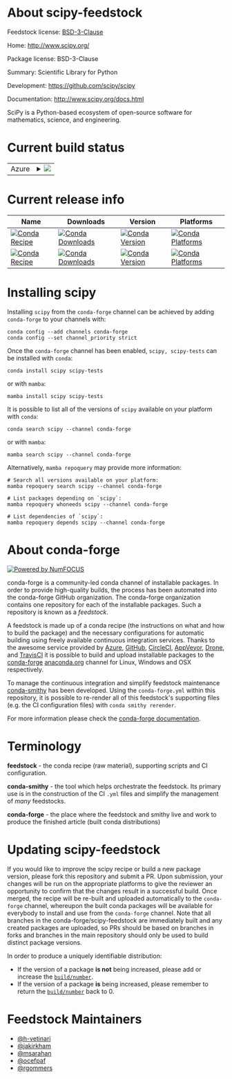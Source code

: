 About scipy-feedstock
=====================

Feedstock license: [BSD-3-Clause](https://github.com/conda-forge/scipy-feedstock/blob/main/LICENSE.txt)

Home: http://www.scipy.org/

Package license: BSD-3-Clause

Summary: Scientific Library for Python

Development: https://github.com/scipy/scipy

Documentation: http://www.scipy.org/docs.html

SciPy is a Python-based ecosystem of open-source software for mathematics,
science, and engineering.


Current build status
====================


<table>
    
  <tr>
    <td>Azure</td>
    <td>
      <details>
        <summary>
          <a href="https://dev.azure.com/conda-forge/feedstock-builds/_build/latest?definitionId=1887&branchName=main">
            <img src="https://dev.azure.com/conda-forge/feedstock-builds/_apis/build/status/scipy-feedstock?branchName=main">
          </a>
        </summary>
        <table>
          <thead><tr><th>Variant</th><th>Status</th></tr></thead>
          <tbody><tr>
              <td>linux_64_blas_implblisnumpy2.0python3.10.____cpythonpython_implcpython</td>
              <td>
                <a href="https://dev.azure.com/conda-forge/feedstock-builds/_build/latest?definitionId=1887&branchName=main">
                  <img src="https://dev.azure.com/conda-forge/feedstock-builds/_apis/build/status/scipy-feedstock?branchName=main&jobName=linux&configuration=linux%20linux_64_blas_implblisnumpy2.0python3.10.____cpythonpython_implcpython" alt="variant">
                </a>
              </td>
            </tr><tr>
              <td>linux_64_blas_implblisnumpy2.0python3.11.____cpythonpython_implcpython</td>
              <td>
                <a href="https://dev.azure.com/conda-forge/feedstock-builds/_build/latest?definitionId=1887&branchName=main">
                  <img src="https://dev.azure.com/conda-forge/feedstock-builds/_apis/build/status/scipy-feedstock?branchName=main&jobName=linux&configuration=linux%20linux_64_blas_implblisnumpy2.0python3.11.____cpythonpython_implcpython" alt="variant">
                </a>
              </td>
            </tr><tr>
              <td>linux_64_blas_implblisnumpy2.0python3.12.____cpythonpython_implcpython</td>
              <td>
                <a href="https://dev.azure.com/conda-forge/feedstock-builds/_build/latest?definitionId=1887&branchName=main">
                  <img src="https://dev.azure.com/conda-forge/feedstock-builds/_apis/build/status/scipy-feedstock?branchName=main&jobName=linux&configuration=linux%20linux_64_blas_implblisnumpy2.0python3.12.____cpythonpython_implcpython" alt="variant">
                </a>
              </td>
            </tr><tr>
              <td>linux_64_blas_implmklnumpy2.0python3.10.____cpythonpython_implcpython</td>
              <td>
                <a href="https://dev.azure.com/conda-forge/feedstock-builds/_build/latest?definitionId=1887&branchName=main">
                  <img src="https://dev.azure.com/conda-forge/feedstock-builds/_apis/build/status/scipy-feedstock?branchName=main&jobName=linux&configuration=linux%20linux_64_blas_implmklnumpy2.0python3.10.____cpythonpython_implcpython" alt="variant">
                </a>
              </td>
            </tr><tr>
              <td>linux_64_blas_implmklnumpy2.0python3.11.____cpythonpython_implcpython</td>
              <td>
                <a href="https://dev.azure.com/conda-forge/feedstock-builds/_build/latest?definitionId=1887&branchName=main">
                  <img src="https://dev.azure.com/conda-forge/feedstock-builds/_apis/build/status/scipy-feedstock?branchName=main&jobName=linux&configuration=linux%20linux_64_blas_implmklnumpy2.0python3.11.____cpythonpython_implcpython" alt="variant">
                </a>
              </td>
            </tr><tr>
              <td>linux_64_blas_implmklnumpy2.0python3.12.____cpythonpython_implcpython</td>
              <td>
                <a href="https://dev.azure.com/conda-forge/feedstock-builds/_build/latest?definitionId=1887&branchName=main">
                  <img src="https://dev.azure.com/conda-forge/feedstock-builds/_apis/build/status/scipy-feedstock?branchName=main&jobName=linux&configuration=linux%20linux_64_blas_implmklnumpy2.0python3.12.____cpythonpython_implcpython" alt="variant">
                </a>
              </td>
            </tr><tr>
              <td>linux_64_blas_implnetlibnumpy2.0python3.10.____cpythonpython_implcpython</td>
              <td>
                <a href="https://dev.azure.com/conda-forge/feedstock-builds/_build/latest?definitionId=1887&branchName=main">
                  <img src="https://dev.azure.com/conda-forge/feedstock-builds/_apis/build/status/scipy-feedstock?branchName=main&jobName=linux&configuration=linux%20linux_64_blas_implnetlibnumpy2.0python3.10.____cpythonpython_implcpython" alt="variant">
                </a>
              </td>
            </tr><tr>
              <td>linux_64_blas_implnetlibnumpy2.0python3.11.____cpythonpython_implcpython</td>
              <td>
                <a href="https://dev.azure.com/conda-forge/feedstock-builds/_build/latest?definitionId=1887&branchName=main">
                  <img src="https://dev.azure.com/conda-forge/feedstock-builds/_apis/build/status/scipy-feedstock?branchName=main&jobName=linux&configuration=linux%20linux_64_blas_implnetlibnumpy2.0python3.11.____cpythonpython_implcpython" alt="variant">
                </a>
              </td>
            </tr><tr>
              <td>linux_64_blas_implnetlibnumpy2.0python3.12.____cpythonpython_implcpython</td>
              <td>
                <a href="https://dev.azure.com/conda-forge/feedstock-builds/_build/latest?definitionId=1887&branchName=main">
                  <img src="https://dev.azure.com/conda-forge/feedstock-builds/_apis/build/status/scipy-feedstock?branchName=main&jobName=linux&configuration=linux%20linux_64_blas_implnetlibnumpy2.0python3.12.____cpythonpython_implcpython" alt="variant">
                </a>
              </td>
            </tr><tr>
              <td>linux_64_blas_implopenblasnumpy2.0python3.10.____cpythonpython_implcpython</td>
              <td>
                <a href="https://dev.azure.com/conda-forge/feedstock-builds/_build/latest?definitionId=1887&branchName=main">
                  <img src="https://dev.azure.com/conda-forge/feedstock-builds/_apis/build/status/scipy-feedstock?branchName=main&jobName=linux&configuration=linux%20linux_64_blas_implopenblasnumpy2.0python3.10.____cpythonpython_implcpython" alt="variant">
                </a>
              </td>
            </tr><tr>
              <td>linux_64_blas_implopenblasnumpy2.0python3.11.____cpythonpython_implcpython</td>
              <td>
                <a href="https://dev.azure.com/conda-forge/feedstock-builds/_build/latest?definitionId=1887&branchName=main">
                  <img src="https://dev.azure.com/conda-forge/feedstock-builds/_apis/build/status/scipy-feedstock?branchName=main&jobName=linux&configuration=linux%20linux_64_blas_implopenblasnumpy2.0python3.11.____cpythonpython_implcpython" alt="variant">
                </a>
              </td>
            </tr><tr>
              <td>linux_64_blas_implopenblasnumpy2.0python3.12.____cpythonpython_implcpython</td>
              <td>
                <a href="https://dev.azure.com/conda-forge/feedstock-builds/_build/latest?definitionId=1887&branchName=main">
                  <img src="https://dev.azure.com/conda-forge/feedstock-builds/_apis/build/status/scipy-feedstock?branchName=main&jobName=linux&configuration=linux%20linux_64_blas_implopenblasnumpy2.0python3.12.____cpythonpython_implcpython" alt="variant">
                </a>
              </td>
            </tr><tr>
              <td>linux_aarch64_blas_implnetlibnumpy2.0python3.10.____cpythonpython_implcpython</td>
              <td>
                <a href="https://dev.azure.com/conda-forge/feedstock-builds/_build/latest?definitionId=1887&branchName=main">
                  <img src="https://dev.azure.com/conda-forge/feedstock-builds/_apis/build/status/scipy-feedstock?branchName=main&jobName=linux&configuration=linux%20linux_aarch64_blas_implnetlibnumpy2.0python3.10.____cpythonpython_implcpython" alt="variant">
                </a>
              </td>
            </tr><tr>
              <td>linux_aarch64_blas_implnetlibnumpy2.0python3.11.____cpythonpython_implcpython</td>
              <td>
                <a href="https://dev.azure.com/conda-forge/feedstock-builds/_build/latest?definitionId=1887&branchName=main">
                  <img src="https://dev.azure.com/conda-forge/feedstock-builds/_apis/build/status/scipy-feedstock?branchName=main&jobName=linux&configuration=linux%20linux_aarch64_blas_implnetlibnumpy2.0python3.11.____cpythonpython_implcpython" alt="variant">
                </a>
              </td>
            </tr><tr>
              <td>linux_aarch64_blas_implnetlibnumpy2.0python3.12.____cpythonpython_implcpython</td>
              <td>
                <a href="https://dev.azure.com/conda-forge/feedstock-builds/_build/latest?definitionId=1887&branchName=main">
                  <img src="https://dev.azure.com/conda-forge/feedstock-builds/_apis/build/status/scipy-feedstock?branchName=main&jobName=linux&configuration=linux%20linux_aarch64_blas_implnetlibnumpy2.0python3.12.____cpythonpython_implcpython" alt="variant">
                </a>
              </td>
            </tr><tr>
              <td>linux_aarch64_blas_implopenblasnumpy2.0python3.10.____cpythonpython_implcpython</td>
              <td>
                <a href="https://dev.azure.com/conda-forge/feedstock-builds/_build/latest?definitionId=1887&branchName=main">
                  <img src="https://dev.azure.com/conda-forge/feedstock-builds/_apis/build/status/scipy-feedstock?branchName=main&jobName=linux&configuration=linux%20linux_aarch64_blas_implopenblasnumpy2.0python3.10.____cpythonpython_implcpython" alt="variant">
                </a>
              </td>
            </tr><tr>
              <td>linux_aarch64_blas_implopenblasnumpy2.0python3.11.____cpythonpython_implcpython</td>
              <td>
                <a href="https://dev.azure.com/conda-forge/feedstock-builds/_build/latest?definitionId=1887&branchName=main">
                  <img src="https://dev.azure.com/conda-forge/feedstock-builds/_apis/build/status/scipy-feedstock?branchName=main&jobName=linux&configuration=linux%20linux_aarch64_blas_implopenblasnumpy2.0python3.11.____cpythonpython_implcpython" alt="variant">
                </a>
              </td>
            </tr><tr>
              <td>linux_aarch64_blas_implopenblasnumpy2.0python3.12.____cpythonpython_implcpython</td>
              <td>
                <a href="https://dev.azure.com/conda-forge/feedstock-builds/_build/latest?definitionId=1887&branchName=main">
                  <img src="https://dev.azure.com/conda-forge/feedstock-builds/_apis/build/status/scipy-feedstock?branchName=main&jobName=linux&configuration=linux%20linux_aarch64_blas_implopenblasnumpy2.0python3.12.____cpythonpython_implcpython" alt="variant">
                </a>
              </td>
            </tr><tr>
              <td>linux_ppc64le_blas_implnetlibnumpy2.0python3.10.____cpythonpython_implcpython</td>
              <td>
                <a href="https://dev.azure.com/conda-forge/feedstock-builds/_build/latest?definitionId=1887&branchName=main">
                  <img src="https://dev.azure.com/conda-forge/feedstock-builds/_apis/build/status/scipy-feedstock?branchName=main&jobName=linux&configuration=linux%20linux_ppc64le_blas_implnetlibnumpy2.0python3.10.____cpythonpython_implcpython" alt="variant">
                </a>
              </td>
            </tr><tr>
              <td>linux_ppc64le_blas_implnetlibnumpy2.0python3.11.____cpythonpython_implcpython</td>
              <td>
                <a href="https://dev.azure.com/conda-forge/feedstock-builds/_build/latest?definitionId=1887&branchName=main">
                  <img src="https://dev.azure.com/conda-forge/feedstock-builds/_apis/build/status/scipy-feedstock?branchName=main&jobName=linux&configuration=linux%20linux_ppc64le_blas_implnetlibnumpy2.0python3.11.____cpythonpython_implcpython" alt="variant">
                </a>
              </td>
            </tr><tr>
              <td>linux_ppc64le_blas_implnetlibnumpy2.0python3.12.____cpythonpython_implcpython</td>
              <td>
                <a href="https://dev.azure.com/conda-forge/feedstock-builds/_build/latest?definitionId=1887&branchName=main">
                  <img src="https://dev.azure.com/conda-forge/feedstock-builds/_apis/build/status/scipy-feedstock?branchName=main&jobName=linux&configuration=linux%20linux_ppc64le_blas_implnetlibnumpy2.0python3.12.____cpythonpython_implcpython" alt="variant">
                </a>
              </td>
            </tr><tr>
              <td>linux_ppc64le_blas_implopenblasnumpy2.0python3.10.____cpythonpython_implcpython</td>
              <td>
                <a href="https://dev.azure.com/conda-forge/feedstock-builds/_build/latest?definitionId=1887&branchName=main">
                  <img src="https://dev.azure.com/conda-forge/feedstock-builds/_apis/build/status/scipy-feedstock?branchName=main&jobName=linux&configuration=linux%20linux_ppc64le_blas_implopenblasnumpy2.0python3.10.____cpythonpython_implcpython" alt="variant">
                </a>
              </td>
            </tr><tr>
              <td>linux_ppc64le_blas_implopenblasnumpy2.0python3.11.____cpythonpython_implcpython</td>
              <td>
                <a href="https://dev.azure.com/conda-forge/feedstock-builds/_build/latest?definitionId=1887&branchName=main">
                  <img src="https://dev.azure.com/conda-forge/feedstock-builds/_apis/build/status/scipy-feedstock?branchName=main&jobName=linux&configuration=linux%20linux_ppc64le_blas_implopenblasnumpy2.0python3.11.____cpythonpython_implcpython" alt="variant">
                </a>
              </td>
            </tr><tr>
              <td>linux_ppc64le_blas_implopenblasnumpy2.0python3.12.____cpythonpython_implcpython</td>
              <td>
                <a href="https://dev.azure.com/conda-forge/feedstock-builds/_build/latest?definitionId=1887&branchName=main">
                  <img src="https://dev.azure.com/conda-forge/feedstock-builds/_apis/build/status/scipy-feedstock?branchName=main&jobName=linux&configuration=linux%20linux_ppc64le_blas_implopenblasnumpy2.0python3.12.____cpythonpython_implcpython" alt="variant">
                </a>
              </td>
            </tr><tr>
              <td>osx_64_blas_implacceleratenumpy2.0python3.10.____cpythonpython_implcpython</td>
              <td>
                <a href="https://dev.azure.com/conda-forge/feedstock-builds/_build/latest?definitionId=1887&branchName=main">
                  <img src="https://dev.azure.com/conda-forge/feedstock-builds/_apis/build/status/scipy-feedstock?branchName=main&jobName=osx&configuration=osx%20osx_64_blas_implacceleratenumpy2.0python3.10.____cpythonpython_implcpython" alt="variant">
                </a>
              </td>
            </tr><tr>
              <td>osx_64_blas_implacceleratenumpy2.0python3.11.____cpythonpython_implcpython</td>
              <td>
                <a href="https://dev.azure.com/conda-forge/feedstock-builds/_build/latest?definitionId=1887&branchName=main">
                  <img src="https://dev.azure.com/conda-forge/feedstock-builds/_apis/build/status/scipy-feedstock?branchName=main&jobName=osx&configuration=osx%20osx_64_blas_implacceleratenumpy2.0python3.11.____cpythonpython_implcpython" alt="variant">
                </a>
              </td>
            </tr><tr>
              <td>osx_64_blas_implacceleratenumpy2.0python3.12.____cpythonpython_implcpython</td>
              <td>
                <a href="https://dev.azure.com/conda-forge/feedstock-builds/_build/latest?definitionId=1887&branchName=main">
                  <img src="https://dev.azure.com/conda-forge/feedstock-builds/_apis/build/status/scipy-feedstock?branchName=main&jobName=osx&configuration=osx%20osx_64_blas_implacceleratenumpy2.0python3.12.____cpythonpython_implcpython" alt="variant">
                </a>
              </td>
            </tr><tr>
              <td>osx_64_blas_implblisnumpy2.0python3.10.____cpythonpython_implcpython</td>
              <td>
                <a href="https://dev.azure.com/conda-forge/feedstock-builds/_build/latest?definitionId=1887&branchName=main">
                  <img src="https://dev.azure.com/conda-forge/feedstock-builds/_apis/build/status/scipy-feedstock?branchName=main&jobName=osx&configuration=osx%20osx_64_blas_implblisnumpy2.0python3.10.____cpythonpython_implcpython" alt="variant">
                </a>
              </td>
            </tr><tr>
              <td>osx_64_blas_implblisnumpy2.0python3.11.____cpythonpython_implcpython</td>
              <td>
                <a href="https://dev.azure.com/conda-forge/feedstock-builds/_build/latest?definitionId=1887&branchName=main">
                  <img src="https://dev.azure.com/conda-forge/feedstock-builds/_apis/build/status/scipy-feedstock?branchName=main&jobName=osx&configuration=osx%20osx_64_blas_implblisnumpy2.0python3.11.____cpythonpython_implcpython" alt="variant">
                </a>
              </td>
            </tr><tr>
              <td>osx_64_blas_implblisnumpy2.0python3.12.____cpythonpython_implcpython</td>
              <td>
                <a href="https://dev.azure.com/conda-forge/feedstock-builds/_build/latest?definitionId=1887&branchName=main">
                  <img src="https://dev.azure.com/conda-forge/feedstock-builds/_apis/build/status/scipy-feedstock?branchName=main&jobName=osx&configuration=osx%20osx_64_blas_implblisnumpy2.0python3.12.____cpythonpython_implcpython" alt="variant">
                </a>
              </td>
            </tr><tr>
              <td>osx_64_blas_implmklnumpy2.0python3.10.____cpythonpython_implcpython</td>
              <td>
                <a href="https://dev.azure.com/conda-forge/feedstock-builds/_build/latest?definitionId=1887&branchName=main">
                  <img src="https://dev.azure.com/conda-forge/feedstock-builds/_apis/build/status/scipy-feedstock?branchName=main&jobName=osx&configuration=osx%20osx_64_blas_implmklnumpy2.0python3.10.____cpythonpython_implcpython" alt="variant">
                </a>
              </td>
            </tr><tr>
              <td>osx_64_blas_implmklnumpy2.0python3.11.____cpythonpython_implcpython</td>
              <td>
                <a href="https://dev.azure.com/conda-forge/feedstock-builds/_build/latest?definitionId=1887&branchName=main">
                  <img src="https://dev.azure.com/conda-forge/feedstock-builds/_apis/build/status/scipy-feedstock?branchName=main&jobName=osx&configuration=osx%20osx_64_blas_implmklnumpy2.0python3.11.____cpythonpython_implcpython" alt="variant">
                </a>
              </td>
            </tr><tr>
              <td>osx_64_blas_implmklnumpy2.0python3.12.____cpythonpython_implcpython</td>
              <td>
                <a href="https://dev.azure.com/conda-forge/feedstock-builds/_build/latest?definitionId=1887&branchName=main">
                  <img src="https://dev.azure.com/conda-forge/feedstock-builds/_apis/build/status/scipy-feedstock?branchName=main&jobName=osx&configuration=osx%20osx_64_blas_implmklnumpy2.0python3.12.____cpythonpython_implcpython" alt="variant">
                </a>
              </td>
            </tr><tr>
              <td>osx_64_blas_implnetlibnumpy2.0python3.10.____cpythonpython_implcpython</td>
              <td>
                <a href="https://dev.azure.com/conda-forge/feedstock-builds/_build/latest?definitionId=1887&branchName=main">
                  <img src="https://dev.azure.com/conda-forge/feedstock-builds/_apis/build/status/scipy-feedstock?branchName=main&jobName=osx&configuration=osx%20osx_64_blas_implnetlibnumpy2.0python3.10.____cpythonpython_implcpython" alt="variant">
                </a>
              </td>
            </tr><tr>
              <td>osx_64_blas_implnetlibnumpy2.0python3.11.____cpythonpython_implcpython</td>
              <td>
                <a href="https://dev.azure.com/conda-forge/feedstock-builds/_build/latest?definitionId=1887&branchName=main">
                  <img src="https://dev.azure.com/conda-forge/feedstock-builds/_apis/build/status/scipy-feedstock?branchName=main&jobName=osx&configuration=osx%20osx_64_blas_implnetlibnumpy2.0python3.11.____cpythonpython_implcpython" alt="variant">
                </a>
              </td>
            </tr><tr>
              <td>osx_64_blas_implnetlibnumpy2.0python3.12.____cpythonpython_implcpython</td>
              <td>
                <a href="https://dev.azure.com/conda-forge/feedstock-builds/_build/latest?definitionId=1887&branchName=main">
                  <img src="https://dev.azure.com/conda-forge/feedstock-builds/_apis/build/status/scipy-feedstock?branchName=main&jobName=osx&configuration=osx%20osx_64_blas_implnetlibnumpy2.0python3.12.____cpythonpython_implcpython" alt="variant">
                </a>
              </td>
            </tr><tr>
              <td>osx_64_blas_implopenblasnumpy2.0python3.10.____cpythonpython_implcpython</td>
              <td>
                <a href="https://dev.azure.com/conda-forge/feedstock-builds/_build/latest?definitionId=1887&branchName=main">
                  <img src="https://dev.azure.com/conda-forge/feedstock-builds/_apis/build/status/scipy-feedstock?branchName=main&jobName=osx&configuration=osx%20osx_64_blas_implopenblasnumpy2.0python3.10.____cpythonpython_implcpython" alt="variant">
                </a>
              </td>
            </tr><tr>
              <td>osx_64_blas_implopenblasnumpy2.0python3.11.____cpythonpython_implcpython</td>
              <td>
                <a href="https://dev.azure.com/conda-forge/feedstock-builds/_build/latest?definitionId=1887&branchName=main">
                  <img src="https://dev.azure.com/conda-forge/feedstock-builds/_apis/build/status/scipy-feedstock?branchName=main&jobName=osx&configuration=osx%20osx_64_blas_implopenblasnumpy2.0python3.11.____cpythonpython_implcpython" alt="variant">
                </a>
              </td>
            </tr><tr>
              <td>osx_64_blas_implopenblasnumpy2.0python3.12.____cpythonpython_implcpython</td>
              <td>
                <a href="https://dev.azure.com/conda-forge/feedstock-builds/_build/latest?definitionId=1887&branchName=main">
                  <img src="https://dev.azure.com/conda-forge/feedstock-builds/_apis/build/status/scipy-feedstock?branchName=main&jobName=osx&configuration=osx%20osx_64_blas_implopenblasnumpy2.0python3.12.____cpythonpython_implcpython" alt="variant">
                </a>
              </td>
            </tr><tr>
              <td>win_64_blas_implblisnumpy2.0python3.10.____cpythonpython_implcpython</td>
              <td>
                <a href="https://dev.azure.com/conda-forge/feedstock-builds/_build/latest?definitionId=1887&branchName=main">
                  <img src="https://dev.azure.com/conda-forge/feedstock-builds/_apis/build/status/scipy-feedstock?branchName=main&jobName=win&configuration=win%20win_64_blas_implblisnumpy2.0python3.10.____cpythonpython_implcpython" alt="variant">
                </a>
              </td>
            </tr><tr>
              <td>win_64_blas_implblisnumpy2.0python3.11.____cpythonpython_implcpython</td>
              <td>
                <a href="https://dev.azure.com/conda-forge/feedstock-builds/_build/latest?definitionId=1887&branchName=main">
                  <img src="https://dev.azure.com/conda-forge/feedstock-builds/_apis/build/status/scipy-feedstock?branchName=main&jobName=win&configuration=win%20win_64_blas_implblisnumpy2.0python3.11.____cpythonpython_implcpython" alt="variant">
                </a>
              </td>
            </tr><tr>
              <td>win_64_blas_implblisnumpy2.0python3.12.____cpythonpython_implcpython</td>
              <td>
                <a href="https://dev.azure.com/conda-forge/feedstock-builds/_build/latest?definitionId=1887&branchName=main">
                  <img src="https://dev.azure.com/conda-forge/feedstock-builds/_apis/build/status/scipy-feedstock?branchName=main&jobName=win&configuration=win%20win_64_blas_implblisnumpy2.0python3.12.____cpythonpython_implcpython" alt="variant">
                </a>
              </td>
            </tr><tr>
              <td>win_64_blas_implmklnumpy2.0python3.10.____cpythonpython_implcpython</td>
              <td>
                <a href="https://dev.azure.com/conda-forge/feedstock-builds/_build/latest?definitionId=1887&branchName=main">
                  <img src="https://dev.azure.com/conda-forge/feedstock-builds/_apis/build/status/scipy-feedstock?branchName=main&jobName=win&configuration=win%20win_64_blas_implmklnumpy2.0python3.10.____cpythonpython_implcpython" alt="variant">
                </a>
              </td>
            </tr><tr>
              <td>win_64_blas_implmklnumpy2.0python3.11.____cpythonpython_implcpython</td>
              <td>
                <a href="https://dev.azure.com/conda-forge/feedstock-builds/_build/latest?definitionId=1887&branchName=main">
                  <img src="https://dev.azure.com/conda-forge/feedstock-builds/_apis/build/status/scipy-feedstock?branchName=main&jobName=win&configuration=win%20win_64_blas_implmklnumpy2.0python3.11.____cpythonpython_implcpython" alt="variant">
                </a>
              </td>
            </tr><tr>
              <td>win_64_blas_implmklnumpy2.0python3.12.____cpythonpython_implcpython</td>
              <td>
                <a href="https://dev.azure.com/conda-forge/feedstock-builds/_build/latest?definitionId=1887&branchName=main">
                  <img src="https://dev.azure.com/conda-forge/feedstock-builds/_apis/build/status/scipy-feedstock?branchName=main&jobName=win&configuration=win%20win_64_blas_implmklnumpy2.0python3.12.____cpythonpython_implcpython" alt="variant">
                </a>
              </td>
            </tr><tr>
              <td>win_64_blas_implnetlibnumpy2.0python3.10.____cpythonpython_implcpython</td>
              <td>
                <a href="https://dev.azure.com/conda-forge/feedstock-builds/_build/latest?definitionId=1887&branchName=main">
                  <img src="https://dev.azure.com/conda-forge/feedstock-builds/_apis/build/status/scipy-feedstock?branchName=main&jobName=win&configuration=win%20win_64_blas_implnetlibnumpy2.0python3.10.____cpythonpython_implcpython" alt="variant">
                </a>
              </td>
            </tr><tr>
              <td>win_64_blas_implnetlibnumpy2.0python3.11.____cpythonpython_implcpython</td>
              <td>
                <a href="https://dev.azure.com/conda-forge/feedstock-builds/_build/latest?definitionId=1887&branchName=main">
                  <img src="https://dev.azure.com/conda-forge/feedstock-builds/_apis/build/status/scipy-feedstock?branchName=main&jobName=win&configuration=win%20win_64_blas_implnetlibnumpy2.0python3.11.____cpythonpython_implcpython" alt="variant">
                </a>
              </td>
            </tr><tr>
              <td>win_64_blas_implnetlibnumpy2.0python3.12.____cpythonpython_implcpython</td>
              <td>
                <a href="https://dev.azure.com/conda-forge/feedstock-builds/_build/latest?definitionId=1887&branchName=main">
                  <img src="https://dev.azure.com/conda-forge/feedstock-builds/_apis/build/status/scipy-feedstock?branchName=main&jobName=win&configuration=win%20win_64_blas_implnetlibnumpy2.0python3.12.____cpythonpython_implcpython" alt="variant">
                </a>
              </td>
            </tr><tr>
              <td>win_64_blas_implopenblasnumpy2.0python3.10.____cpythonpython_implcpython</td>
              <td>
                <a href="https://dev.azure.com/conda-forge/feedstock-builds/_build/latest?definitionId=1887&branchName=main">
                  <img src="https://dev.azure.com/conda-forge/feedstock-builds/_apis/build/status/scipy-feedstock?branchName=main&jobName=win&configuration=win%20win_64_blas_implopenblasnumpy2.0python3.10.____cpythonpython_implcpython" alt="variant">
                </a>
              </td>
            </tr><tr>
              <td>win_64_blas_implopenblasnumpy2.0python3.11.____cpythonpython_implcpython</td>
              <td>
                <a href="https://dev.azure.com/conda-forge/feedstock-builds/_build/latest?definitionId=1887&branchName=main">
                  <img src="https://dev.azure.com/conda-forge/feedstock-builds/_apis/build/status/scipy-feedstock?branchName=main&jobName=win&configuration=win%20win_64_blas_implopenblasnumpy2.0python3.11.____cpythonpython_implcpython" alt="variant">
                </a>
              </td>
            </tr><tr>
              <td>win_64_blas_implopenblasnumpy2.0python3.12.____cpythonpython_implcpython</td>
              <td>
                <a href="https://dev.azure.com/conda-forge/feedstock-builds/_build/latest?definitionId=1887&branchName=main">
                  <img src="https://dev.azure.com/conda-forge/feedstock-builds/_apis/build/status/scipy-feedstock?branchName=main&jobName=win&configuration=win%20win_64_blas_implopenblasnumpy2.0python3.12.____cpythonpython_implcpython" alt="variant">
                </a>
              </td>
            </tr>
          </tbody>
        </table>
      </details>
    </td>
  </tr>
</table>

Current release info
====================

| Name | Downloads | Version | Platforms |
| --- | --- | --- | --- |
| [![Conda Recipe](https://img.shields.io/badge/recipe-scipy-green.svg)](https://anaconda.org/conda-forge/scipy) | [![Conda Downloads](https://img.shields.io/conda/dn/conda-forge/scipy.svg)](https://anaconda.org/conda-forge/scipy) | [![Conda Version](https://img.shields.io/conda/vn/conda-forge/scipy.svg)](https://anaconda.org/conda-forge/scipy) | [![Conda Platforms](https://img.shields.io/conda/pn/conda-forge/scipy.svg)](https://anaconda.org/conda-forge/scipy) |
| [![Conda Recipe](https://img.shields.io/badge/recipe-scipy--tests-green.svg)](https://anaconda.org/conda-forge/scipy-tests) | [![Conda Downloads](https://img.shields.io/conda/dn/conda-forge/scipy-tests.svg)](https://anaconda.org/conda-forge/scipy-tests) | [![Conda Version](https://img.shields.io/conda/vn/conda-forge/scipy-tests.svg)](https://anaconda.org/conda-forge/scipy-tests) | [![Conda Platforms](https://img.shields.io/conda/pn/conda-forge/scipy-tests.svg)](https://anaconda.org/conda-forge/scipy-tests) |

Installing scipy
================

Installing `scipy` from the `conda-forge` channel can be achieved by adding `conda-forge` to your channels with:

```
conda config --add channels conda-forge
conda config --set channel_priority strict
```

Once the `conda-forge` channel has been enabled, `scipy, scipy-tests` can be installed with `conda`:

```
conda install scipy scipy-tests
```

or with `mamba`:

```
mamba install scipy scipy-tests
```

It is possible to list all of the versions of `scipy` available on your platform with `conda`:

```
conda search scipy --channel conda-forge
```

or with `mamba`:

```
mamba search scipy --channel conda-forge
```

Alternatively, `mamba repoquery` may provide more information:

```
# Search all versions available on your platform:
mamba repoquery search scipy --channel conda-forge

# List packages depending on `scipy`:
mamba repoquery whoneeds scipy --channel conda-forge

# List dependencies of `scipy`:
mamba repoquery depends scipy --channel conda-forge
```


About conda-forge
=================

[![Powered by
NumFOCUS](https://img.shields.io/badge/powered%20by-NumFOCUS-orange.svg?style=flat&colorA=E1523D&colorB=007D8A)](https://numfocus.org)

conda-forge is a community-led conda channel of installable packages.
In order to provide high-quality builds, the process has been automated into the
conda-forge GitHub organization. The conda-forge organization contains one repository
for each of the installable packages. Such a repository is known as a *feedstock*.

A feedstock is made up of a conda recipe (the instructions on what and how to build
the package) and the necessary configurations for automatic building using freely
available continuous integration services. Thanks to the awesome service provided by
[Azure](https://azure.microsoft.com/en-us/services/devops/), [GitHub](https://github.com/),
[CircleCI](https://circleci.com/), [AppVeyor](https://www.appveyor.com/),
[Drone](https://cloud.drone.io/welcome), and [TravisCI](https://travis-ci.com/)
it is possible to build and upload installable packages to the
[conda-forge](https://anaconda.org/conda-forge) [anaconda.org](https://anaconda.org/)
channel for Linux, Windows and OSX respectively.

To manage the continuous integration and simplify feedstock maintenance
[conda-smithy](https://github.com/conda-forge/conda-smithy) has been developed.
Using the ``conda-forge.yml`` within this repository, it is possible to re-render all of
this feedstock's supporting files (e.g. the CI configuration files) with ``conda smithy rerender``.

For more information please check the [conda-forge documentation](https://conda-forge.org/docs/).

Terminology
===========

**feedstock** - the conda recipe (raw material), supporting scripts and CI configuration.

**conda-smithy** - the tool which helps orchestrate the feedstock.
                   Its primary use is in the construction of the CI ``.yml`` files
                   and simplify the management of *many* feedstocks.

**conda-forge** - the place where the feedstock and smithy live and work to
                  produce the finished article (built conda distributions)


Updating scipy-feedstock
========================

If you would like to improve the scipy recipe or build a new
package version, please fork this repository and submit a PR. Upon submission,
your changes will be run on the appropriate platforms to give the reviewer an
opportunity to confirm that the changes result in a successful build. Once
merged, the recipe will be re-built and uploaded automatically to the
`conda-forge` channel, whereupon the built conda packages will be available for
everybody to install and use from the `conda-forge` channel.
Note that all branches in the conda-forge/scipy-feedstock are
immediately built and any created packages are uploaded, so PRs should be based
on branches in forks and branches in the main repository should only be used to
build distinct package versions.

In order to produce a uniquely identifiable distribution:
 * If the version of a package **is not** being increased, please add or increase
   the [``build/number``](https://docs.conda.io/projects/conda-build/en/latest/resources/define-metadata.html#build-number-and-string).
 * If the version of a package **is** being increased, please remember to return
   the [``build/number``](https://docs.conda.io/projects/conda-build/en/latest/resources/define-metadata.html#build-number-and-string)
   back to 0.

Feedstock Maintainers
=====================

* [@h-vetinari](https://github.com/h-vetinari/)
* [@jakirkham](https://github.com/jakirkham/)
* [@msarahan](https://github.com/msarahan/)
* [@ocefpaf](https://github.com/ocefpaf/)
* [@rgommers](https://github.com/rgommers/)

